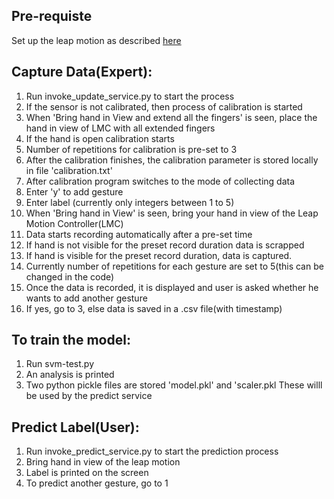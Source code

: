 ## Pre-requiste
Set up the leap motion as described [here](https://www.leapmotion.com/setup)

## Capture Data(Expert):
1. Run invoke_update_service.py to start the process
2. If the sensor is not calibrated, then process of calibration is started
3. When 'Bring hand in View and extend all the fingers' is seen, place the hand in view of LMC with all extended fingers
4. If the hand is open calibration starts
5. Number of repetitions for calibration is pre-set to 3
6. After the calibration finishes, the calibration parameter is stored locally in file 'calibration.txt'
7. After calibration program switches to the mode of collecting data
8. Enter 'y' to add gesture
9. Enter label (currently only integers between 1 to 5)
10. When 'Bring hand in View' is seen, bring your hand in view of the Leap Motion Controller(LMC)
11. Data starts recording automatically after a pre-set time
12. If hand is not visible for the preset record duration data is scrapped
13. If hand is visible for the preset record duration, data is captured.
14. Currently number of repetitions for each gesture are set to 5(this can be changed in the code)
15. Once the data is recorded, it is displayed and user is asked whether he wants to add another gesture
16. If yes, go to 3, else data is saved in a .csv file(with timestamp)

## To train the model:
1. Run svm-test.py
2. An analysis is printed
3. Two python pickle files are stored 'model.pkl' and 'scaler.pkl These willl be used by the predict service

## Predict Label(User):
1. Run invoke_predict_service.py to start the prediction process
2. Bring hand in view of the leap motion
3. Label is printed on the screen
4. To predict another gesture, go to 1
